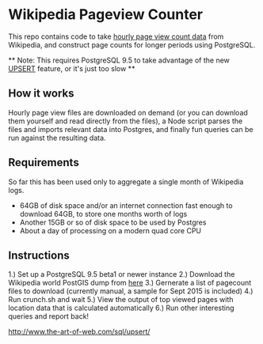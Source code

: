 # Wikipedia Pageview Counter

This repo contains code to take [hourly page view count data](https://dumps.wikimedia.org/other/pagecounts-raw/)
from Wikipedia, and construct page counts for longer periods using PostgreSQL.

** Note: This requires PostgreSQL 9.5 to take advantage of the new
[UPSERT](https://wiki.postgresql.org/wiki/UPSERT) feature, or it's just too slow **


## How it works

Hourly page view files are downloaded on demand (or you can download them yourself and read directly
from the files), a Node script parses the files and imports relevant data into Postgres, and finally
fun queries can be run against the resulting data.

## Requirements

So far this has been used only to aggregate a single month of Wikipedia logs.

* 64GB of disk space and/or an internet connection fast enough to download 64GB, to store one months
  worth of logs
* Another 15GB or so of disk space to be used by Postgres
* About a day of processing on a modern quad core CPU

## Instructions

1.) Set up a PostgreSQL 9.5 beta1 or newer instance
2.) Download the Wikipedia world PostGIS dump from
[here](https://de.wikipedia.org/wiki/Wikipedia:WikiProjekt_Georeferenzierung/Hauptseite/Wikipedia-World/en)
3.) Gernerate a list of pagecount files to download (currently manual, a sample for Sept 2015 is
included)
4.) Run crunch.sh and wait
5.) View the output of top viewed pages with location data that is calculated automatically
6.) Run other interesting queries and report back!

http://www.the-art-of-web.com/sql/upsert/
